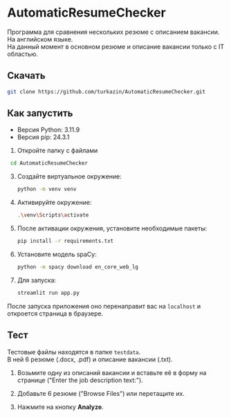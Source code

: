 # AutomaticResumeChecker

Программа для сравнения нескольких резюме с описанием вакансии.  
На английском языке.  
На данный момент в основном резюме и описание вакансии только с IT областью.

## Скачать
```bash
git clone https://github.com/turkazin/AutomaticResumeChecker.git
```

## Как запустить
- Версия Python: 3.11.9
- Версия pip: 24.3.1

1. Откройте папку с файлами
  ```bash
   cd AutomaticResumeChecker
   ```

3. Создайте виртуальное окружение:
   ```bash
   python -m venv venv
   ```

4. Активируйте окружение:
   ```bash
   .\venv\Scripts\activate
   ```

5. После активации окружения, установите необходимые пакеты:
   ```bash
   pip install -r requirements.txt
   ```

6. Установите модель spaCy:
   ```bash
   python -m spacy download en_core_web_lg
   ```

7. Для запуска:
   ```bash
   streamlit run app.py
   ```

После запуска приложения оно перенаправит вас на `localhost` и откроется страница в браузере.

## Тест
Тестовые файлы находятся в папке `testdata`.  
В ней 6 резюме (.docx, .pdf) и описание вакансии (.txt).

1. Возьмите одну из описаний вакансии и вставьте её в форму на странице ("Enter the job description text:").

2. Добавьте 6 резюме ("Browse Files") или перетащите их.

3. Нажмите на кнопку **Analyze**.
